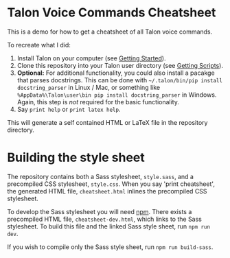 # Talon Voice Commands Cheatsheet

This is a demo for how to get a cheatsheet of all Talon voice commands.

To recreate what I did:

1. Install Talon on your computer (see [Getting Started][talon-getting-started]).
2. Clone this repository into your Talon user directory (see [Getting Scripts](talon-getting-scripts)).
3. **Optional:** For additional functionality, you could also install a pacakge that parses docstrings. This can be done with `~/.talon/bin/pip install docstring_parser` in Linux / Mac, or something like `%AppData%\Talon\user\bin pip install docstring_parser` in Windows. Again, this step is *not* required for the basic functionality.
4. Say `print help` or `print latex help`.

This will generate a self contained HTML or LaTeX file in the repository directory.

# Building the style sheet

The repository contains both a Sass stylesheet, `style.sass`, and a precompiled CSS stylesheet, `style.css`.
When you say 'print cheatsheet', the generated HTML file, `cheatsheet.html` inlines the precompiled CSS stylesheet.

To develop the Sass stylesheet you will need [npm][install-npm].
There exists a precompiled HTML file, `cheatsheet-dev.html`, which links to the Sass stylesheet.
To build this file and the linked Sass style sheet, run `npm run dev`.

If you wish to compile only the Sass style sheet, run `npm run build-sass`.

[talon-getting-started]: https://talonvoice.com/docs/index.html#getting-started
[talon-getting-scripts]: https://talonvoice.com/docs/index.html#getting-scripts
[install-npm]: https://nodejs.org/en/
